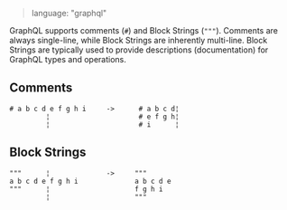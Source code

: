 > language: "graphql"

GraphQL supports comments (`#`) and Block Strings (`"""`). Comments are always
single-line, while Block Strings are inherently multi-line. Block Strings are
typically used to provide descriptions (documentation) for GraphQL types and
operations.

## Comments

    # a b c d e f g h i     ->      # a b c d¦
             ¦                      # e f g h¦
             ¦                      # i      ¦

## Block Strings

    """      ¦              ->     """
    a b c d e f g h i              a b c d e
    """      ¦                     f g h i
             ¦                     """
